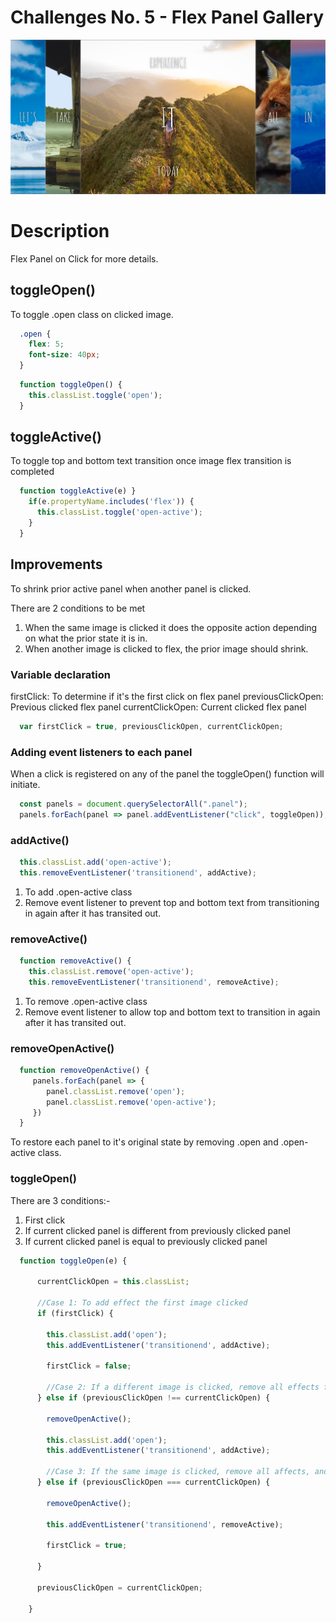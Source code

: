 # Challenges No. 5 - Flex Panel Gallery

![Flex Panel Gallery](https://github.com/nnsh93/JavaScript30-Challenges/blob/main/Challenge%20%235%20-%20Flex%20Panel%20Gallery/Flex%20Panel%20Gallery.PNG)

# Description 
Flex Panel on Click for more details.

## toggleOpen() 
To toggle .open class on clicked image. 
```css
  .open {
    flex: 5;
    font-size: 40px;
  }
```

```javascript
  function toggleOpen() {
    this.classList.toggle('open');
  }
```

## toggleActive()
To toggle top and bottom text transition once image flex transition is completed
```javascript
  function toggleActive(e) }
    if(e.propertyName.includes('flex')) {
      this.classList.toggle('open-active');
    }
  }
```

## Improvements
To shrink prior active panel when another panel is clicked.

There are 2 conditions to be met
1. When the same image is clicked it does the opposite action depending on what the prior state it is in. 
2. When another image is clicked to flex, the prior image should shrink. 

### Variable declaration 
firstClick: To determine if it's the first click on flex panel
previousClickOpen: Previous clicked flex panel
currentClickOpen: Current clicked flex panel
```javascript
  var firstClick = true, previousClickOpen, currentClickOpen;
```

### Adding event listeners to each panel
When a click is registered on any of the panel the toggleOpen() function will initiate.
```javascript
  const panels = document.querySelectorAll(".panel");
  panels.forEach(panel => panel.addEventListener("click", toggleOpen));
```

### addActive()
```javascript
  this.classList.add('open-active');
  this.removeEventListener('transitionend', addActive);
```
1. To add .open-active class 
2. Remove event listener to prevent top and bottom text from transitioning in again after it has transited out.

### removeActive() 
```javascript
  function removeActive() {
    this.classList.remove('open-active');
    this.removeEventListener('transitionend', removeActive);
```
1. To remove .open-active class
2. Remove event listener to allow top and bottom text to transition in again after it has transited out.

### removeOpenActive()
```javascript
  function removeOpenActive() {
     panels.forEach(panel => {
        panel.classList.remove('open');
        panel.classList.remove('open-active');
     })
  }
```
To restore each panel to it's original state by removing .open and .open-active class.

### toggleOpen() 
There are 3 conditions:- 
1. First click
2. If current clicked panel is different from previously clicked panel
3. If current clicked panel is equal to previously clicked panel

```javascript
  function toggleOpen(e) {

      currentClickOpen = this.classList;

      //Case 1: To add effect the first image clicked
      if (firstClick) {

        this.classList.add('open');
        this.addEventListener('transitionend', addActive); 

        firstClick = false;

        //Case 2: If a different image is clicked, remove all effects from classLists of each node and add effects to current image
      } else if (previousClickOpen !== currentClickOpen) {

        removeOpenActive();

        this.classList.add('open');
        this.addEventListener('transitionend', addActive);

        //Case 3: If the same image is clicked, remove all affects, and restore firstClick to true;  
      } else if (previousClickOpen === currentClickOpen) {

        removeOpenActive();

        this.addEventListener('transitionend', removeActive);

        firstClick = true;

      }

      previousClickOpen = currentClickOpen;

    }
```
